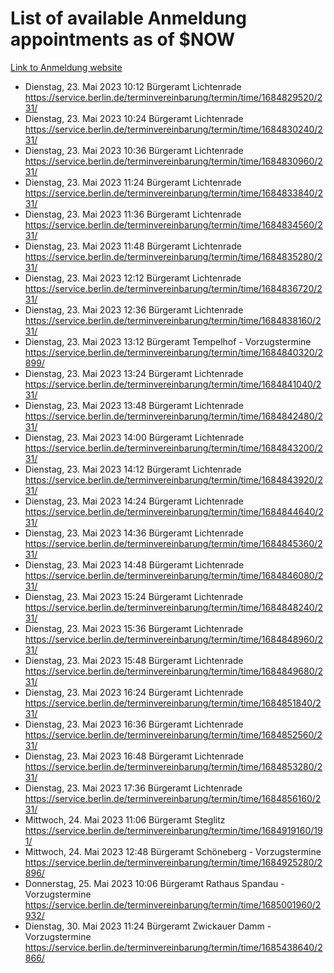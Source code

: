 # List of available Anmeldung appointments as of $NOW
[Link to Anmeldung website](https://service.berlin.de/terminvereinbarung/termin/tag.php?termin=1&anliegen[]=120686&dienstleisterlist=122210,122217,327316,122219,327312,122227,327314,122231,327346,122243,327348,122254,122252,329742,122260,329745,122262,329748,122271,327278,122273,327274,122277,327276,330436,122280,327294,122282,327290,122284,327292,122291,327270,122285,327266,122286,327264,122296,327268,150230,329760,122297,327286,122294,327284,122312,329763,122314,329775,122304,327330,122311,327334,122309,327332,317869,122281,327352,122279,329772,122283,122276,327324,122274,327326,122267,329766,122246,327318,122251,327320,122257,327322,122208,327298,122226,327300&herkunft=http%3A%2F%2Fservice.berlin.de%2Fdienstleistung%2F120686%2F)
- Dienstag, 23. Mai 2023 10:12 Bürgeramt Lichtenrade https://service.berlin.de/terminvereinbarung/termin/time/1684829520/231/
- Dienstag, 23. Mai 2023 10:24 Bürgeramt Lichtenrade https://service.berlin.de/terminvereinbarung/termin/time/1684830240/231/
- Dienstag, 23. Mai 2023 10:36 Bürgeramt Lichtenrade https://service.berlin.de/terminvereinbarung/termin/time/1684830960/231/
- Dienstag, 23. Mai 2023 11:24 Bürgeramt Lichtenrade https://service.berlin.de/terminvereinbarung/termin/time/1684833840/231/
- Dienstag, 23. Mai 2023 11:36 Bürgeramt Lichtenrade https://service.berlin.de/terminvereinbarung/termin/time/1684834560/231/
- Dienstag, 23. Mai 2023 11:48 Bürgeramt Lichtenrade https://service.berlin.de/terminvereinbarung/termin/time/1684835280/231/
- Dienstag, 23. Mai 2023 12:12 Bürgeramt Lichtenrade https://service.berlin.de/terminvereinbarung/termin/time/1684836720/231/
- Dienstag, 23. Mai 2023 12:36 Bürgeramt Lichtenrade https://service.berlin.de/terminvereinbarung/termin/time/1684838160/231/
- Dienstag, 23. Mai 2023 13:12 Bürgeramt Tempelhof - Vorzugstermine https://service.berlin.de/terminvereinbarung/termin/time/1684840320/2899/
- Dienstag, 23. Mai 2023 13:24 Bürgeramt Lichtenrade https://service.berlin.de/terminvereinbarung/termin/time/1684841040/231/
- Dienstag, 23. Mai 2023 13:48 Bürgeramt Lichtenrade https://service.berlin.de/terminvereinbarung/termin/time/1684842480/231/
- Dienstag, 23. Mai 2023 14:00 Bürgeramt Lichtenrade https://service.berlin.de/terminvereinbarung/termin/time/1684843200/231/
- Dienstag, 23. Mai 2023 14:12 Bürgeramt Lichtenrade https://service.berlin.de/terminvereinbarung/termin/time/1684843920/231/
- Dienstag, 23. Mai 2023 14:24 Bürgeramt Lichtenrade https://service.berlin.de/terminvereinbarung/termin/time/1684844640/231/
- Dienstag, 23. Mai 2023 14:36 Bürgeramt Lichtenrade https://service.berlin.de/terminvereinbarung/termin/time/1684845360/231/
- Dienstag, 23. Mai 2023 14:48 Bürgeramt Lichtenrade https://service.berlin.de/terminvereinbarung/termin/time/1684846080/231/
- Dienstag, 23. Mai 2023 15:24 Bürgeramt Lichtenrade https://service.berlin.de/terminvereinbarung/termin/time/1684848240/231/
- Dienstag, 23. Mai 2023 15:36 Bürgeramt Lichtenrade https://service.berlin.de/terminvereinbarung/termin/time/1684848960/231/
- Dienstag, 23. Mai 2023 15:48 Bürgeramt Lichtenrade https://service.berlin.de/terminvereinbarung/termin/time/1684849680/231/
- Dienstag, 23. Mai 2023 16:24 Bürgeramt Lichtenrade https://service.berlin.de/terminvereinbarung/termin/time/1684851840/231/
- Dienstag, 23. Mai 2023 16:36 Bürgeramt Lichtenrade https://service.berlin.de/terminvereinbarung/termin/time/1684852560/231/
- Dienstag, 23. Mai 2023 16:48 Bürgeramt Lichtenrade https://service.berlin.de/terminvereinbarung/termin/time/1684853280/231/
- Dienstag, 23. Mai 2023 17:36 Bürgeramt Lichtenrade https://service.berlin.de/terminvereinbarung/termin/time/1684856160/231/
- Mittwoch, 24. Mai 2023 11:06 Bürgeramt Steglitz https://service.berlin.de/terminvereinbarung/termin/time/1684919160/191/
- Mittwoch, 24. Mai 2023 12:48 Bürgeramt Schöneberg - Vorzugstermine https://service.berlin.de/terminvereinbarung/termin/time/1684925280/2896/
- Donnerstag, 25. Mai 2023 10:06 Bürgeramt Rathaus Spandau - Vorzugstermine https://service.berlin.de/terminvereinbarung/termin/time/1685001960/2932/
- Dienstag, 30. Mai 2023 11:24 Bürgeramt Zwickauer Damm - Vorzugstermine https://service.berlin.de/terminvereinbarung/termin/time/1685438640/2866/
